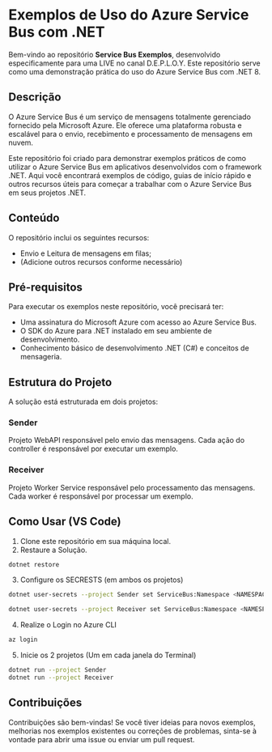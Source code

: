 # Exemplos de Uso do Azure Service Bus com .NET

Bem-vindo ao repositório **Service Bus Exemplos**, desenvolvido especificamente para uma LIVE no canal D.E.P.L.O.Y. Este repositório serve como uma demonstração prática do uso do Azure Service Bus com .NET 8.

## Descrição

O Azure Service Bus é um serviço de mensagens totalmente gerenciado fornecido pela Microsoft Azure. Ele oferece uma plataforma robusta e escalável para o envio, recebimento e processamento de mensagens em nuvem.

Este repositório foi criado para demonstrar exemplos práticos de como utilizar o Azure Service Bus em aplicativos desenvolvidos com o framework .NET. Aqui você encontrará exemplos de código, guias de início rápido e outros recursos úteis para começar a trabalhar com o Azure Service Bus em seus projetos .NET.

## Conteúdo

O repositório inclui os seguintes recursos:

- Envio e Leitura de mensagens em filas;
- (Adicione outros recursos conforme necessário)

## Pré-requisitos

Para executar os exemplos neste repositório, você precisará ter:

- Uma assinatura do Microsoft Azure com acesso ao Azure Service Bus.
- O SDK do Azure para .NET instalado em seu ambiente de desenvolvimento.
- Conhecimento básico de desenvolvimento .NET (C#) e conceitos de mensageria.

## Estrutura do Projeto

A solução está estruturada em dois projetos:

### Sender

Projeto WebAPI responsável pelo envio das mensagens. Cada ação do controller é responsável por executar um exemplo.

### Receiver

Projeto Worker Service responsável pelo processamento das mensagens. Cada worker é responsável por processar um exemplo.

## Como Usar (VS Code)

1. Clone este repositório em sua máquina local.
2. Restaure a Solução.
```sh
dotnet restore
```
3. Configure os SECRESTS (em ambos os projetos)
```sh
dotnet user-secrets --project Sender set ServiceBus:Namespace <NAMESPACE_SERVICE_BUS>
```
```sh
dotnet user-secrets --project Receiver set ServiceBus:Namespace <NAMESPACE_SERVICE_BUS>
```
4. Realize o Login no Azure CLI
```sh
az login
```
5. Inicie os 2 projetos (Um em cada janela do Terminal)
```sh
dotnet run --project Sender
dotnet run --project Receiver
```

## Contribuições

Contribuições são bem-vindas! Se você tiver ideias para novos exemplos, melhorias nos exemplos existentes ou correções de problemas, sinta-se à vontade para abrir uma issue ou enviar um pull request.

